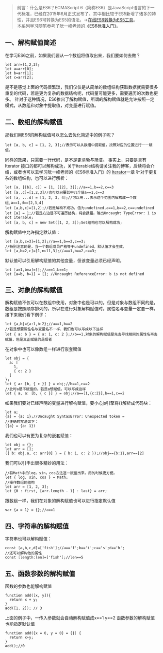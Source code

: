 > 前言：什么是ES6？ECMAScript 6（简称ES6）是JavaScript语言的下一代标准，已经在2015年6月正式发布了。其中相比较于ES5新增了诸多的特性，并且ES6可转换为ES5的语法。->[在线ES6转换为ES5工具](http://google.github.io/traceur-compiler/demo/repl.html#%0A)。  
> 本系列学习随笔参考了阮一峰老师的[《ES6标准入门》](http://es6.ruanyifeng.com/)。

## 一、解构赋值简述
在学习ES6之前，如果我们要从一个数组将值取出来，我们要如何去做？
```
let arr=[1,2,3];
let a=arr[0];
let b=arr[1];
let c=arr[2];
```
是不是感觉上面的代码很繁琐，我们仅仅是从简单的数组结构获取数据就需要很多重复的代码，若是更为复杂的数据结构呢，代码量可能更多，需要遍历的次数也更多。
针对于这种情况，ES6推出了解构赋值，所谓的解构赋值就是允许按照一定模式，从数组和对象中提取值，对变量进行赋值。
## 二、数组的解构赋值  
那我们用ES6的解构赋值可以怎么去优化简述中的例子呢？
```
let [a, b, c] = [1, 2, 3];//表示可以从数组中提取值，按照对应的位置进行一一赋值。
```
同样的效果，只需要一行代码，是不是更清晰与简洁。  事实上，只要是具有Iterator 接口的都可以解构成功，关于iterable结构请关注我的博客，后续将会介绍，或者也可以去学习阮一峰老师的《ES6标准入门》的 [Iterator](http://es6.ruanyifeng.com/#docs/iterator)一章
针对于更复杂的数组结构，也可以进行解析：  
```
let [a, [[b], c]] = [1, [[2], 3]];//a==1,b==2,c==3
let [a,,c]=[1,2,3]//也可以只要其中几个值a==1,c==3
let [a, ...d] = [1, 2, 3, 4];//可以用...表示这个范围内解构成一个数组,a==1,d==[2,3,4]
let [a,b,c]=[1,2];//若是解构不成功，值为undefined,a==1,b==2,c==undefined
let [a] = 1;//若是右边是不可遍历结构，将会报错。输出Uncaught TypeError: 1 is not iterable;
let [a, b, c] = new Set([1, 2, 3]);Set结构也可以解构成功;
```
解构赋值中允许指定默认值：  
```
let [a,b,c=3]=[1,2];//a==1,b==2,c==3;
//特别注意的是，当一个数组成员严格等于undefined，默认值才会生效。
let [a,b=2,c]=[1,null,3];//a==1,b==2,c==3;
```
默认值可以引用解构赋值的其他变量，但该变量必须已经声明。
```
let [a=1,b=a]=[];//a==1,b==1;
let [a=b, b=1] = []; //Uncaught ReferenceError: b is not defined
```
## 三、对象的解构赋值
解构赋值不仅可以在数组中使用，对象中也是可以的，但是对象与数组不同的是，数组是按照顺序排列的，所以在进行对象解构赋值时，属性名与变量一定要一样。  
接下来我们看下例子：  
```
let {a,b}={a:1,b:2};//a==1,b==2
//若是想要属性名与变量名不一样，我们也可以写成以下这样
let { a: b } = { a: 1, c: 2 };//b==1,对象的解构赋值是先去寻找相同的属性名再去赋值，但是真正赋值的是后者
```
在对象中也可以像数组一样进行嵌套赋值  
```
let obj = {
  a: [
    1,
    { c: 2 }
  ]
};
let { a: [b, { c }] } = obj;//b==1,c==2
//此时a是不赋值的，若是a想赋值，可以写成这样
let { a, a: [b, { c }] } = obj;//a==[1,{c:2}],b==1,c==2
```
如果我们要对已经声明的变量进行解构赋值，要小心js引擎将{}解析成代码块：
```
let a;
{a} = {a: 1};//Uncaught SyntaxError: Unexpected token =
//正确的写法如下：
({a} = {a: 1})
```
我们也可以有更为复杂的嵌套赋值：  
```
let obj = {};
let arr = [];
({ b: obj.a, c: arr[0] } = { b: 1, c: 2 });//obj=={b:1},arr==[2]
```
我们可以引申出很多精妙的用法：
```
//将Math中的log，sin，cos方法逐一赋值出来。用的时候更方便。  
let { log, sin, cos } = Math;
//操作数组的结构
let arr = [1, 2, 3];
let {0 : first, [arr.length - 1] : last} = arr;
```
跟数组一样，我们在对象的解构赋值也可以进行指定默认值
```
var {a = 1} = {};//a==1
```
## 四、字符串的解构赋值
字符串也可以解构赋值：
```
const [a,b,c,d]=['fish'];//a=='f';b=='i';c=='s';d=='h';
//还可以解构他的属性
const [length:len]=['fish'];//len==5
```
## 五、函数参数的解构赋值  
函数的参数也能解构赋值
```
function add([x, y]){
  return x + y;
}
add([1, 2]); // 3
```
上面的例子中，一传入参数就会自动解构赋值成x==1 y==2
函数参数的解构赋值也能指定默认值
```
function add({x = 0, y = 0} = {}) {
  return x+y;
}
add();//0
```
